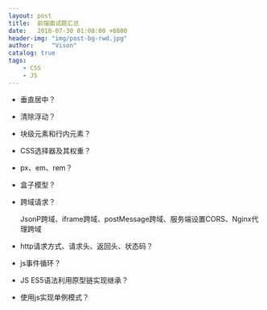 ```yaml
---
layout: post
title:  前端面试题汇总
date:   2018-07-30 01:08:00 +0800
header-img: "img/post-bg-rwd.jpg"
author:     "Vison"
catalog: true
tags:
    - CSS
    - JS
---
```


* 垂直居中？

* 清除浮动？

* 块级元素和行内元素？

* CSS选择器及其权重？

* px、em、rem？

* 盒子模型？

* 跨域请求？

   JsonP跨域、iframe跨域、postMessage跨域、服务端设置CORS、Nginx代理跨域

* http请求方式、请求头、返回头、状态码？

* js事件循环？

* JS ES5语法利用原型链实现继承？

* 使用js实现单例模式？
